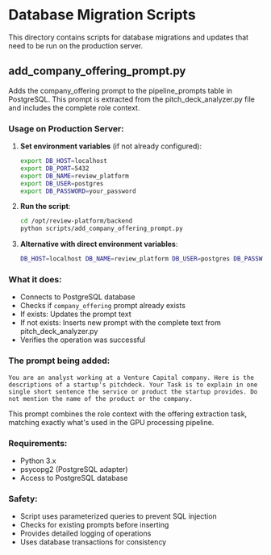 # Database Migration Scripts

This directory contains scripts for database migrations and updates that need to be run on the production server.

## add_company_offering_prompt.py

Adds the company_offering prompt to the pipeline_prompts table in PostgreSQL. This prompt is extracted from the pitch_deck_analyzer.py file and includes the complete role context.

### Usage on Production Server:

1. **Set environment variables** (if not already configured):
   ```bash
   export DB_HOST=localhost
   export DB_PORT=5432
   export DB_NAME=review_platform
   export DB_USER=postgres
   export DB_PASSWORD=your_password
   ```

2. **Run the script**:
   ```bash
   cd /opt/review-platform/backend
   python scripts/add_company_offering_prompt.py
   ```

3. **Alternative with direct environment variables**:
   ```bash
   DB_HOST=localhost DB_NAME=review_platform DB_USER=postgres DB_PASSWORD=your_password python scripts/add_company_offering_prompt.py
   ```

### What it does:

- Connects to PostgreSQL database
- Checks if `company_offering` prompt already exists
- If exists: Updates the prompt text
- If not exists: Inserts new prompt with the complete text from pitch_deck_analyzer.py
- Verifies the operation was successful

### The prompt being added:

```
You are an analyst working at a Venture Capital company. Here is the descriptions of a startup's pitchdeck. Your Task is to explain in one single short sentence the service or product the startup provides. Do not mention the name of the product or the company.
```

This prompt combines the role context with the offering extraction task, matching exactly what's used in the GPU processing pipeline.

### Requirements:

- Python 3.x
- psycopg2 (PostgreSQL adapter)
- Access to PostgreSQL database

### Safety:

- Script uses parameterized queries to prevent SQL injection
- Checks for existing prompts before inserting
- Provides detailed logging of operations
- Uses database transactions for consistency